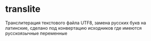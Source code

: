 # translite
Транслитерация текстового файла UTF8, замена русских букв на латинские, сделано под конвертацию исходников где имеются русскоязычные переменные
